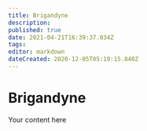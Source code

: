 ```yaml
---
title: Brigandyne
description: 
published: true
date: 2021-04-21T16:39:37.034Z
tags: 
editor: markdown
dateCreated: 2020-12-05T05:19:15.840Z
---
```


# Brigandyne
Your content here